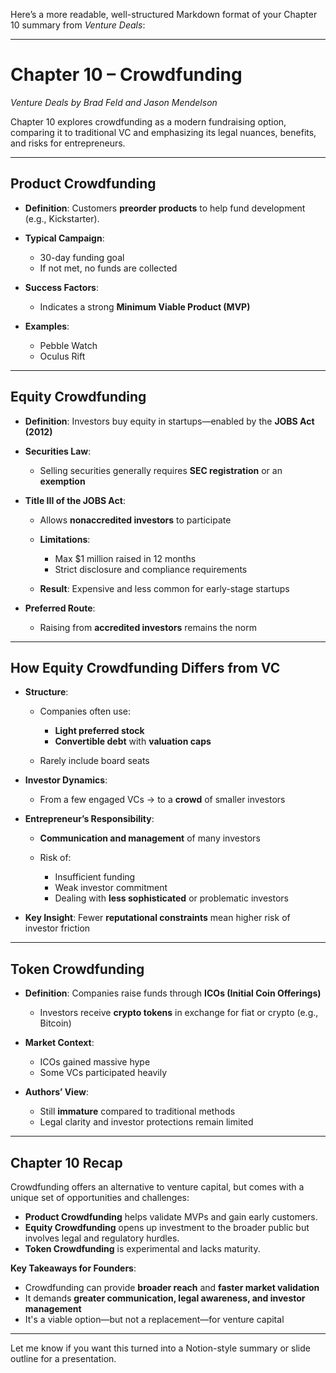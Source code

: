 Here’s a more readable, well-structured Markdown format of your Chapter 10 summary from *Venture Deals*:

---

# **Chapter 10 – Crowdfunding**

*Venture Deals by Brad Feld and Jason Mendelson*

Chapter 10 explores crowdfunding as a modern fundraising option, comparing it to traditional VC and emphasizing its legal nuances, benefits, and risks for entrepreneurs.

---

## **Product Crowdfunding**

* **Definition**: Customers **preorder products** to help fund development (e.g., Kickstarter).
* **Typical Campaign**:

  * 30-day funding goal
  * If not met, no funds are collected
* **Success Factors**:

  * Indicates a strong **Minimum Viable Product (MVP)**
* **Examples**:

  * Pebble Watch
  * Oculus Rift

---

## **Equity Crowdfunding**

* **Definition**: Investors buy equity in startups—enabled by the **JOBS Act (2012)**
* **Securities Law**:

  * Selling securities generally requires **SEC registration** or an **exemption**
* **Title III of the JOBS Act**:

  * Allows **nonaccredited investors** to participate
  * **Limitations**:

    * Max \$1 million raised in 12 months
    * Strict disclosure and compliance requirements
  * **Result**: Expensive and less common for early-stage startups
* **Preferred Route**:

  * Raising from **accredited investors** remains the norm

---

## **How Equity Crowdfunding Differs from VC**

* **Structure**:

  * Companies often use:

    * **Light preferred stock**
    * **Convertible debt** with **valuation caps**
  * Rarely include board seats
* **Investor Dynamics**:

  * From a few engaged VCs → to a **crowd** of smaller investors
* **Entrepreneur’s Responsibility**:

  * **Communication and management** of many investors
  * Risk of:

    * Insufficient funding
    * Weak investor commitment
    * Dealing with **less sophisticated** or problematic investors
* **Key Insight**: Fewer **reputational constraints** mean higher risk of investor friction

---

## **Token Crowdfunding**

* **Definition**: Companies raise funds through **ICOs (Initial Coin Offerings)**

  * Investors receive **crypto tokens** in exchange for fiat or crypto (e.g., Bitcoin)
* **Market Context**:

  * ICOs gained massive hype
  * Some VCs participated heavily
* **Authors’ View**:

  * Still **immature** compared to traditional methods
  * Legal clarity and investor protections remain limited

---

## **Chapter 10 Recap**

Crowdfunding offers an alternative to venture capital, but comes with a unique set of opportunities and challenges:

* **Product Crowdfunding** helps validate MVPs and gain early customers.
* **Equity Crowdfunding** opens up investment to the broader public but involves legal and regulatory hurdles.
* **Token Crowdfunding** is experimental and lacks maturity.

**Key Takeaways for Founders**:

* Crowdfunding can provide **broader reach** and **faster market validation**
* It demands **greater communication, legal awareness, and investor management**
* It's a viable option—but not a replacement—for venture capital

---

Let me know if you want this turned into a Notion-style summary or slide outline for a presentation.
